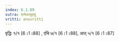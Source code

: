 ```yaml
---
index: 6.1.89
sutra: एत्येधत्यूठ्सु
vritti: anuvritti
---
```


वृद्धिः १/१ [6।1।88] , एचि ७/१ [6।1।88],  आत् ५/१ [6।1।87] 